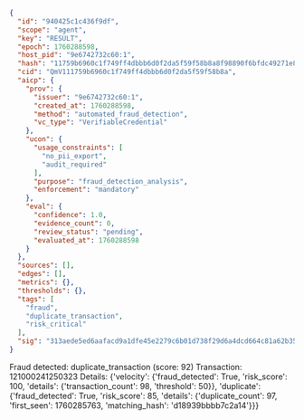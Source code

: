 ```json
{
  "id": "940425c1c436f9df",
  "scope": "agent",
  "key": "RESULT",
  "epoch": 1760288598,
  "host_pid": "9e6742732c60:1",
  "hash": "11759b6960c1f749ff4dbbb6d0f2da5f59f58b8a8f98890f6bfdc49271e8a4a9",
  "cid": "QmV111759b6960c1f749ff4dbbb6d0f2da5f59f58b8a",
  "aicp": {
    "prov": {
      "issuer": "9e6742732c60:1",
      "created_at": 1760288598,
      "method": "automated_fraud_detection",
      "vc_type": "VerifiableCredential"
    },
    "ucon": {
      "usage_constraints": [
        "no_pii_export",
        "audit_required"
      ],
      "purpose": "fraud_detection_analysis",
      "enforcement": "mandatory"
    },
    "eval": {
      "confidence": 1.0,
      "evidence_count": 0,
      "review_status": "pending",
      "evaluated_at": 1760288598
    }
  },
  "sources": [],
  "edges": [],
  "metrics": {},
  "thresholds": {},
  "tags": [
    "fraud",
    "duplicate_transaction",
    "risk_critical"
  ],
  "sig": "313aede5ed6aafacd9a1dfe45e2279c6b01d738f29d6a4dcd664c81a62b35999"
}
```

Fraud detected: duplicate_transaction (score: 92)
Transaction: 121000241250323
Details: {'velocity': {'fraud_detected': True, 'risk_score': 100, 'details': {'transaction_count': 98, 'threshold': 50}}, 'duplicate': {'fraud_detected': True, 'risk_score': 85, 'details': {'duplicate_count': 97, 'first_seen': 1760285763, 'matching_hash': 'd18939bbbb7c2a14'}}}